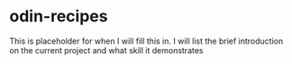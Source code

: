 # odin-recipes

This is placeholder for when I will fill this in.
I will list the brief introduction on the current
project and what skill it demonstrates